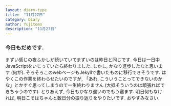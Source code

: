 ```yaml
---
layout: diary-type
title:  "11月27日"
category: Diary
author: Yujitomo
description: "11月27日"
---
```


### 今日もだめです.

まずい感じの夜ふかしが続いていてまずいのは昨日と同じです.
今日は一日中JavaScriptをいじっていたら終わりました.
しかし, かなり進歩したなと思います (何が).
そろそろこのwebページもJekyllで書いたものに移行できそうです.
はやくこの作業を終わらせたいのですが, 「あれ, こういうことってできないのかな」とかすぐ思ってしまうので一生終わりません (大抵そういうのは頑張ればできちゃうのです).
とりあえず, 今日もかなり遅いのでもう寝ます.
明日何もなければ, 明日こそはちゃんと数日分の振り返りをやりたいです.
おやすみなさい.
